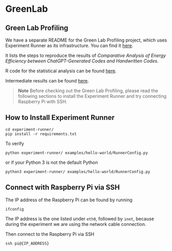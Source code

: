 # GreenLab

## Green Lab Profiling

We have a separate README for the Green Lab Profiling project, which uses Experiment Runner as its infrastructure. You can find it [here](experiment-runner/examples/greenlab-profiling/README.md).

It lists the steps to reproduce the results of _Comparative Analysis of Energy Efficiency between
ChatGPT-Generated Codes and Handwritten Codes_.

R code for the statistical analysis can be found [here](experiment-runner/examples/greenlab-profiling/r-analysis).

Intermediate results can be found [here](experiment-runner/examples/greenlab-profiling/generated-data).

> **Note**
> Before checking out the Green Lab Profiling, please read the following sections to install the Experiment Runner and try connecting Raspberry Pi with SSH.

## How to Install Experiment Runner

```shell
cd experiment-runner/
pip install -r requirements.txt
```

To verify

```shell
python experiment-runner/ examples/hello-world/RunnerConfig.py
```

or if your Python 3 is not the default Python

```shell
python3 experiment-runner/ examples/hello-world/RunnerConfig.py
```

## Connect with Raspberry Pi via SSH

The IP address of the Raspberry Pi can be found by running

```shell
ifconfig
```

The IP address is the one listed under `eth0`, followed by `inet`, because during the experiment we are using the network cable connection.

Then connect to the Raspberry Pi via SSH

```shell
ssh pi@{IP_ADDRESS}
```

